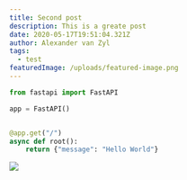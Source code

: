 ```yaml
---
title: Second post
description: This is a greate post
date: 2020-05-17T19:51:04.321Z
author: Alexander van Zyl
tags:
  - test
featuredImage: /uploads/featured-image.png
---
```

```python
from fastapi import FastAPI

app = FastAPI()


@app.get("/")
async def root():
    return {"message": "Hello World"}
```

![](/uploads/featured-image.png)